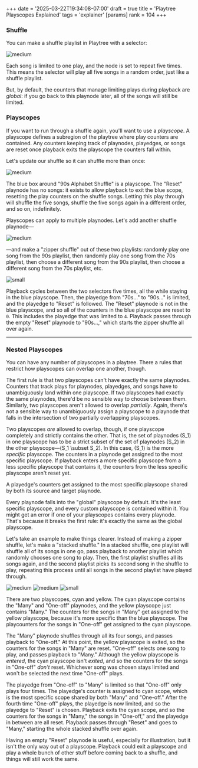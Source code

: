 +++
date = '2025-03-22T19:34:08-07:00'
draft = true
title = 'Playtree Playscopes Explained'
tags = 'explainer'
[params]
    rank = 104
+++

### Shuffle
You can make a shuffle playlist in Playtree with a selector:

![medium](90s-shuffle.png)

Each song is limited to one play, and the node is set to repeat five times. This means the selector will play all five songs in a random order, just like a shuffle playlist.

But, by default, the counters that manage limiting plays during playback are *global*: if you go back to this playnode later, all of the songs will still be limited.

### Playscopes

If you want to run through a shuffle again, you'll want to use a *playscope*. A playscope defines a subregion of the playtree where play counters are contained. Any counters keeping track of playnodes, playedges, or songs are reset once playback exits the playscope the counters fall within.

Let's update our shuffle so it can shuffle more than once:

![medium](90s-shuffle-with-reset.png)

The blue box around "90s Alphabet Shuffle" is a playscope. The "Reset" playnode has no songs: it exists to allow playback to exit the blue scope, resetting the play counters on the shuffle songs. Letting this play through will shuffle the five songs, shuffle the five songs again in a different order, and so on, indefinitely.

Playscopes can apply to multiple playnodes. Let's add another shuffle playnode—

![medium](70s-shuffle.png)

—and make a "zipper shuffle" out of these two playlists: randomly play one song from the 90s playlist, then randomly play one song from the 70s playlist, then choose a different song from the 90s playlist, then choose a different song from the 70s playlist, etc.

![small](zipper-shuffle.png)

Playback cycles between the two selectors five times, all the while staying in the blue playscope. Then, the playedge from "70s..." to "90s..." is limited, and the playedge to "Reset" is followed. The "Reset" playnode is not in the blue playscope, and so all of the counters in the blue playscope are reset to `0`. This includes the playedge that was limited to `4`. Playback passes through the empty "Reset" playnode to "90s...," which starts the zipper shuffle all over again.

---

### Nested Playscopes

You can have any number of playscopes in a playtree. There a rules that restrict how playscopes can overlap one another, though.

The first rule is that two playscopes can't have exactly the same playnodes. Counters that track plays for playnodes, playedges, and songs have to unambiguously land within one playscope. If two playscopes had exactly the same playnodes, there'd be no sensible way to choose between them. Similarly, two playscopes aren't allowed to overlap *partially*. Again, there's not a sensible way to unambiguously assign a playscope to a playnode that falls in the intersection of two partially overlapping playscopes.

Two playscopes *are* allowed to overlap, though, if one playscope completely and strictly contains the other. That is, the set of playnodes \(S_1\) in one playscope has to be a strict subset of the set of playnodes \(S_2\) in the other playscope—\(S_1 \subset S_2\). In this case, \(S_1\) is the more *specific* playscope. The counters in a playnode get assigned to the most specific playscope. If playback enters a more specific playscope from a less specific playscope that contains it, the counters from the less specific playscope aren't reset yet.

A playedge's counters get assigned to the most specific playscope shared by both its source and target playnode.

Every playnode falls into the "global" playscope by default. It's the least specific playscope, and every custom playscope is contained within it. You might get an error if one of your playscopes contains every playnode. That's because it breaks the first rule: it's exactly the same as the global playscope.

Let's take an example to make things clearer. Instead of making a zipper shuffle, let's make a "stacked shuffle." In a stacked shuffle, one playlist will shuffle all of its songs in one go, pass playback to another playlist which randomly chooses one song to play. Then, the first playlist shuffles all its songs again, and the second playlist picks its second song in the shuffle to play, repeating this process until all songs in the second playlist have played through.

![medium](stacked-shuffle-many-playnode.png)
![medium](stacked-shuffle-one-playnode.png)
![small](stacked-shuffle.png)

There are two playscopes, cyan and yellow. The cyan playscope contains the "Many" and "One-off" playnodes, and the yellow playscope just contains "Many." The counters for the songs in "Many" get assigned to the yellow playscope, because it's more specific than the blue playscope. The playcounters for the songs in "One-off" get assigned to the cyan playscope.

The "Many" playnode shuffles through all its four songs, and passes playback to "One-off." At this point, the yellow playscope is exited, so the counters for the songs in "Many" are reset. "One-off" selects one song to play, and passes playback to "Many." Although the yellow playscope is *entered*, the cyan playscope isn't *exited*, and so the counters for the songs in "One-off" *don't* reset. Whichever song was chosen stays limited and won't be selected the next time "One-off" plays.

The playedge from "One-off" to "Many" is limited so that "One-off" only plays four times. The playedge's counter is assigned to cyan scope, which is the most specific scope shared by both "Many" and "One-off." After the fourth time "One-off" plays, the playedge is now limited, and so the playedge to "Reset" is chosen. Playback exits the cyan scope, and so the counters for the songs in "Many," the songs in "One-off," and the playedge in between are all reset. Playback passes through "Reset" and goes to "Many," starting the whole stacked shuffle over again.

Having an empty "Reset" playnode is useful, especially for illustration, but it isn't the only way out of a playscope. Playback could exit a playscope and play a whole bunch of other stuff before coming back to a shuffle, and things will still work the same.
